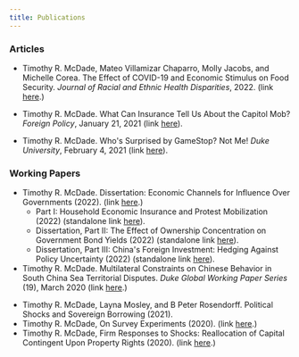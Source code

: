 ```yaml
---
title: Publications
---
```


### Articles

  - Timothy R. McDade,  Mateo Villamizar Chaparro, Molly Jacobs, and Michelle Corea. The Effect of COVID-19 and Economic Stimulus on Food Security. *Journal of Racial and Ethnic Health Disparities*, 2022. (link <a href="assets/papers/Jacobs_et_al_Food_Security_and_Covid_2022.pdf">here</a>.)

  - Timothy R. McDade. What Can Insurance Tell Us About the Capitol Mob? *Foreign Policy*, January 21, 2021 (link [here](https://foreignpolicy.com/2021/01/21/what-can-insurance-tell-us-about-the-capitol-mob/)).

  - Timothy R. McDade. Who's Surprised by GameStop? Not Me! *Duke University*, February 4, 2021 (link [here](https://medium.com/dukeuniversity/whos-surprised-by-gamestop-not-me-741bbc1d92cf)).


### Working Papers

  - Timothy R. McDade. Dissertation: Economic Channels for Influence Over Governments (2022). (link <a href="assets/papers/McDade Economic Channels for Influence Over Goverments 2022.pdf">here</a>.)
    - Part I: Household Economic Insurance and Protest Mobilization (2022) (standalone link <a href="assets/papers/McDade_Econ_and_Protests_20220406.pdf">here</a>).
    - Dissertation, Part II: The Effect of Ownership Concentration on Government Bond Yields (2022) (standalone link <a href="assets/papers/McDade_Bonds_20220409.pdf">here</a>).
    - Dissertation, Part III: China's Foreign Investment: Hedging Against Policy Uncertainty (2022) (standalone link <a href="assets/papers/McDade_RAI_20220406.pdf">here</a>).
  - Timothy R. McDade. Multilateral Constraints on Chinese Behavior in South China Sea Territorial Disputes. *Duke Global Working Paper Series* (19), March 2020 (link <a href="assets/papers/McDade_Multilateral_Constraints_on_China_SCS_20200312.pdf">here</a>.)
  <!-- (link [here](https://ssrn.com/abstract=3552183) or [here](http://dx.doi.org/10.2139/ssrn.3552183)). -->
  - Timothy R. McDade, Layna Mosley, and B Peter Rosendorff. Political Shocks and Sovereign Borrowing (2021).
  - Timothy R. McDade, On Survey Experiments (2020). (link <a href="assets/papers/McDade_Survey_Experiments_20200608.pdf">here</a>.)
  - Timothy R. McDade, Firm Responses to Shocks: Reallocation of Capital Contingent Upon Property Rights (2020). (link <a href="assets/papers/McDade_Firm_Capital_Reallocation_and_Property_Rights_20200430.pdf">here</a>.)
